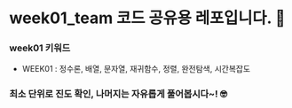 # week01_team 코드 공유용 레포입니다. 👋

### week01 키워드
- WEEK01 : 정수론, 배열, 문자열, 재귀함수, 정렬, 완전탐색, 시간복잡도

### 최소 단위로 진도 확인, 나머지는 자유롭게 풀어봅시다~! 🤓

